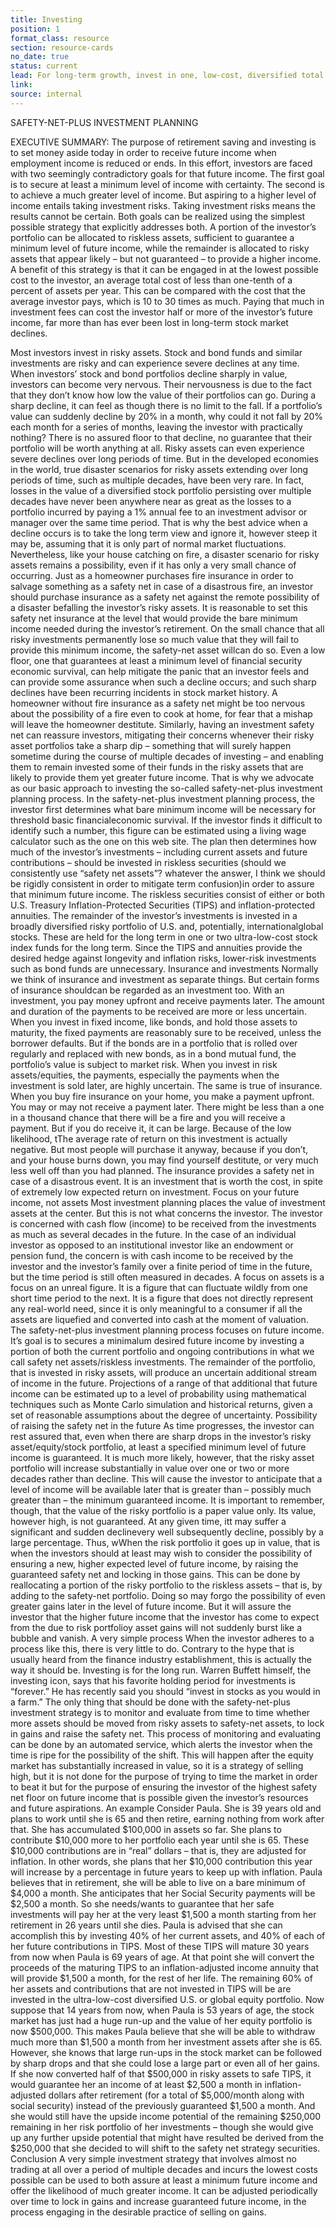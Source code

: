 ```yaml
---
title: Investing
position: 1
format_class: resource
section: resource-cards
no_date: true
status: current
lead: For long-term growth, invest in one, low-cost, diversified total market fund.
link: 
source: internal
---
```


SAFETY-NET-PLUS INVESTMENT PLANNING

EXECUTIVE SUMMARY:
The purpose of retirement saving and investing is to set money aside today in order to receive future income when employment income is reduced or ends.  In this effort, investors are faced with two seemingly contradictory goals for that future income. The first goal is to secure at least a minimum level of income with certainty. The second is to achieve a much greater level of income. But aspiring to a higher level of income entails taking investment risks. Taking investment risks means the results cannot be certain.
Both goals can be realized using the simplest possible strategy that explicitly addresses both. A portion of the investor’s portfolio can be allocated to riskless assets, sufficient to guarantee a minimum level of future income, while the remainder is allocated to risky assets that appear likely – but not guaranteed – to provide a higher income.
A benefit of this strategy is that it can be engaged in at the lowest possible cost to the investor, an average total cost of less than one-tenth of a percent of assets per year. This can be compared with the cost that the average investor pays, which is 10 to 30 times as much. Paying that much in investment fees can cost the investor half or more of the investor’s future income, far more than has ever been lost in long-term stock market declines.

Most investors invest in risky assets. Stock and bond funds and similar investments are risky and can experience severe declines at any time. When investors’ stock and bond portfolios decline sharply in value, investors can become very nervous. Their nervousness is due to the fact that they don’t know how low the value of their portfolios can go. During a sharp decline, it can feel as though there is no limit to the fall. If a portfolio’s value can suddenly decline by 20% in a month, why could it not fall by 20% each month for a series of months, leaving the investor with practically nothing? There is no assured floor to that decline, no guarantee that their portfolio will be worth anything at all.
Risky assets can even experience severe declines over long periods of time. But in the developed economies in the world, true disaster scenarios for risky assets extending over long periods of time, such as multiple decades, have been very rare. In fact, losses in the value of a diversified stock portfolio persisting over multiple decades have never been anywhere near as great as the losses to a portfolio incurred by paying a 1% annual fee to an investment advisor or manager over the same time period. That is why the best advice when a decline occurs is to take the long term view and ignore it, however steep it may be, assuming that it is only part of normal market fluctuations.
Nevertheless, like your house catching on fire, a disaster scenario for risky assets remains a possibility, even if it has only a very small chance of occurring. Just as a homeowner purchases fire insurance in order to salvage something as a safety net in case of a disastrous fire, an investor should purchase insurance as a safety net against the remote possibility of a disaster befalling the investor’s risky assets.
It is reasonable to set this safety net insurance at the level that would provide the bare minimum income needed during the investor’s retirement. On the small chance that all risky investments permanently lose so much value that they will fail to provide this minimum income, the safety-net asset willcan do so.
Even a low floor, one that guarantees at least a minimum level of financial security economic survival, can help mitigate the panic that an investor feels and can provide some assurance when such a decline occurs; and such sharp declines have been recurring incidents in stock market history. A homeowner without fire insurance as a safety net might be too nervous about the possibility of a fire even to cook at home, for fear that a mishap will leave the homeowner destitute. Similarly, having an investment safety net can reassure investors, mitigating their concerns whenever their risky asset portfolios take a sharp dip – something that will surely happen sometime during the course of multiple decades of investing – and enabling them to remain invested some of their funds in the risky assets that are likely to provide them yet greater future income.
That is why we advocate as our basic approach to investing the so-called safety-net-plus investment planning process. In the safety-net-plus investment planning process, the investor first determines what bare minimum income will be necessary for threshold basic financialeconomic survival. If the investor finds it difficult to identify such a number, this figure can be estimated using a living wage calculator such as the one on this web site.
The plan then determines how much of the investor’s investments – including current assets and future contributions – should be invested in riskless securities (should we consistently use “safety net assets”?  whatever the answer, I think we should be rigidly consistent in order to mitigate term confusion)in order to assure that minimum future income. The riskless securities consist of either or both U.S. Treasury Inflation-Protected Securities (TIPS) and inflation-protected annuities.
The remainder of the investor’s investments is invested in a broadly diversified risky portfolio of U.S. and, potentially,  internationalglobal stocks. These are held for the long term in one or two ultra-low-cost stock index funds for the long term. Since the TIPS and annuities provide the desired hedge against longevity and inflation risks, lower-risk investments such as bond funds are unnecessary.
Insurance and investments
Normally we think of insurance and investment as separate things. But certain forms of  insurance shouldcan be regarded as an investment too. With an investment, you pay money upfront and receive payments later. The amount and duration of the payments to be received are more or less uncertain. When you invest in fixed income, like bonds, and hold those assets to maturity, the fixed payments are reasonably sure to be received, unless the borrower defaults. But if the bonds are in a portfolio that is rolled over regularly and replaced with new bonds, as in a bond mutual fund, the portfolio’s value is subject to market risk. When you invest in risk assets/equities, the payments, especially the payments when the investment is sold later, are highly uncertain.
The same is true of insurance. When you buy fire insurance on your home, you make a payment upfront. You may or may not receive a payment later. There might be less than a one in a thousand chance that there will be a fire and you will receive a payment. But if you do receive it, it can be large. Because of the low likelihood, tThe average rate of return on this investment is actually negative. But most people will purchase it anyway, because if you don’t, and your house burns down, you may find yourself destitute, or very much less well off than you had planned. The insurance provides a safety net in case of a disastrous event. It is an investment that is worth the cost, in spite of extremely low expected return on investment.
Focus on your future income, not assets
Most investment planning places the value of investment assets at the center. But this is not what concerns the investor. The investor is concerned with cash flow (income) to be received from the investments as much as several decades in the future. In the case of an individual investor as opposed to an institutional investor like an endowment or pension fund, the concern is with cash income to be received by the investor and the investor’s family over a finite period of time in the future, but the time period is still often measured in decades.
A focus on assets is a focus on an unreal figure. It is a figure that can fluctuate wildly from one short time period to the next. It is a figure that does not directly represent any real-world need, since it is only meaningful to a consumer if all the assets are liquefied and converted into cash at the moment of valuation.
The safety-net-plus investment planning process focuses on future income. It’s goal is to secures a minimalum desired future income by investing a portion of both the current portfolio and ongoing contributions in what we call safety net assets/riskless investments. The remainder of the portfolio, that is invested in risky assets, will produce an uncertain additional stream of income in the future. Projections of a range of that additional that future income can be estimated up to a level of probability using mathematical techniques such as Monte Carlo simulation and historical returns, given a set of reasonable assumptions about the degree of uncertainty.
Possibility of raising the safety net in the future
As time progresses, the investor can rest assured that, even when there are sharp drops in the investor’s risky asset/equity/stock portfolio, at least a specified minimum level of future income is guaranteed. It is much more likely, however, that the risky asset portfolio will increase substantially in value over one or two or more decades rather than decline. This will cause the investor to anticipate that a level of income will be available later that is greater than – possibly much greater than – the minimum guaranteed income.
It is important to remember, though, that the value of the risky portfolio is a paper value only. Its value, however high, is not guaranteed. At any given time, itt may suffer a significant and sudden declinevery well subsequently decline, possibly by a large percentage. Thus, wWhen the risk portfolio it goes up in value, that is when the investors should at least may wish to consider the possibility of ensuring a new, higher expected level of future income, by raising the guaranteed safety net and locking in those gains. This can be done by reallocating a portion of the risky portfolio to the riskless assets – that is, by adding to the safety-net portfolio. Doing so may forgo the possibility of even greater gains later in the level of future income. But it will assure the investor that the higher future income that the investor has come to expect from the due to risk portfolioy asset gains will not suddenly burst like a bubble and vanish.
A very simple process
When the investor adheres to a process like this, there is very little to do. Contrary to the hype that is usually heard from the finance industry establishment, this is actually the way it should be. Investing is for the long run. Warren Buffett himself, the investing icon, says that his favorite holding period for investments is “forever.” He has recently said you should “invest in stocks as you would in a farm.”
The only thing that should be done with the safety-net-plus investment strategy is to monitor and evaluate from time to time whether more assets should be moved from risky assets to safety-net assets, to lock in gains and raise the safety net. This process of monitoring and evaluating can be done by an automated service, which alerts the investor when the time is ripe for the possibility of the shift. This will happen after the equity market has substantially increased in value, so it is a strategy of selling high, but it is not done for the purpose of trying to time the market in order to beat it but for the purpose of ensuring the investor of the highest safety net floor on future income that is possible given the investor’s resources and future aspirations.
An example
Consider Paula. She is 39 years old and plans to work until she is 65 and then retire, earning nothing from work after that. She has accumulated $100,000 in assets so far. She plans to contribute $10,000 more to her portfolio each year until she is 65. These $10,000 contributions are in “real” dollars – that is, they are adjusted for inflation. In other words, she plans that her $10,000 contribution this year will increase by a percentage in future years to keep up with inflation.
Paula believes that in retirement, she will be able to live on a bare minimum of $4,000 a month. She anticipates that her Social Security payments will be $2,500 a month. So she needs/wants to guarantee that her safe investments will pay her at the very least $1,500 a month starting from her retirement in 26 years until she dies.
Paula is advised that she can accomplish this by investing 40% of her current assets, and 40% of each of her future contributions in TIPS. Most of these TIPS will mature 30 years from now when Paula is 69 years of age. At that point she will convert the proceeds of the maturing TIPS to an inflation-adjusted income annuity that will provide $1,500 a month, for the rest of her life.
The remaining 60% of her assets and contributions that are not invested in TIPS will be  are invested in the ultra-low-cost diversified U.S. or global equity portfolio.
Now suppose that 14 years from now, when Paula is 53 years of age, the stock market has just had a huge run-up and the value of her equity portfolio is now $500,000. This makes Paula believe that she will be able to withdraw much more than $1,500 a month from her investment assets after she is 65.
However, she knows that large run-ups in the stock market can be followed by sharp drops and that she could lose a large part or even all of her gains. If she now converted half of that $500,000 in risky assets to safe TIPS, it would guarantee her an income of at least $2,500 a month in inflation-adjusted dollars after retirement (for a total of $5,000/month along with social security) instead of the previously guaranteed $1,500 a month. And she would still have the upside income potential of the remaining $250,000 remaining in her risk portfolio of her investments – though she would give up any further upside potential that might have resulted be derived from the $250,000 that she decided to will shift to the safety net strategy securities.
Conclusion
A very simple investment strategy that involves almost no trading at all over a period of multiple decades and incurs the lowest costs possible can be used to both assure at least a minimum future income and offer the likelihood of much greater income. It can be adjusted periodically over time to lock in gains and increase guaranteed future income, in the process engaging in the desirable practice of selling on gains.